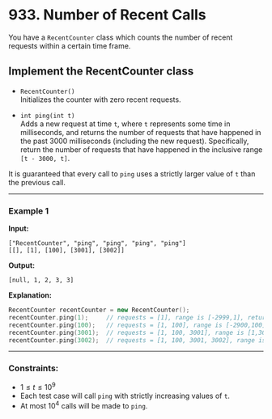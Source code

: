 # 933. Number of Recent Calls

You have a `RecentCounter` class which counts the number of recent requests within a certain time frame.

## Implement the RecentCounter class

- `RecentCounter()`  
  Initializes the counter with zero recent requests.

- `int ping(int t)`  
  Adds a new request at time `t`, where `t` represents some time in milliseconds, and returns the number of requests that have happened in the past 3000 milliseconds (including the new request). Specifically, return the number of requests that have happened in the inclusive range `[t - 3000, t]`.

It is guaranteed that every call to `ping` uses a strictly larger value of `t` than the previous call.

---

### Example 1

**Input:**

```
["RecentCounter", "ping", "ping", "ping", "ping"]
[[], [1], [100], [3001], [3002]]
```

**Output:**

```
[null, 1, 2, 3, 3]
```

**Explanation:**

```cpp
RecentCounter recentCounter = new RecentCounter();
recentCounter.ping(1);     // requests = [1], range is [-2999,1], return 1
recentCounter.ping(100);   // requests = [1, 100], range is [-2900,100], return 2
recentCounter.ping(3001);  // requests = [1, 100, 3001], range is [1,3001], return 3
recentCounter.ping(3002);  // requests = [1, 100, 3001, 3002], range is [2,3002], return 3
```

---

### Constraints:

- $1 \leq t \leq 10^9$
- Each test case will call `ping` with strictly increasing values of `t`.
- At most $10^4$ calls will be made to `ping`.
